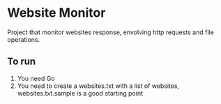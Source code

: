 # Website Monitor

Project that monitor websites response, envolving http requests and file operations.

## To run

1. You need Go
2. You need to create a websites.txt with a list of websites, websites.txt.sample is a good starting point

